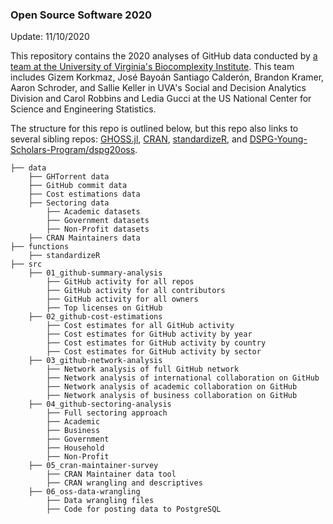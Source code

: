 ### Open Source Software 2020 

Update: 11/10/2020

This repository contains the 2020 analyses of GitHub data conducted by [a team at the University of Virginia's Biocomplexity Institute](https://github.com/uva-bi-sdad/OSS-Research-Website). This team includes Gizem Korkmaz, José Bayoán Santiago Calderón, Brandon Kramer, Aaron Schroder, and Sallie Keller in UVA's Social and Decision Analytics Division and Carol Robbins and Ledia Gucci at the US National Center for Science and Engineering Statistics. 

The structure for this repo is outlined below, but this repo also links to several sibling repos:
[GHOSS.jl](https://github.com/uva-bi-sdad/GHOSS.jl), [CRAN](https://github.com/uva-bi-sdad/CRAN), [standardizeR](https://github.com/brandonleekramer/standardizeR), and [DSPG-Young-Scholars-Program/dspg20oss](https://github.com/DSPG-Young-Scholars-Program/dspg20oss).

    ├── data 
        ├── GHTorrent data
        ├── GitHub commit data
        ├── Cost estimations data 
        ├── Sectoring data 
            ├── Academic datasets
            ├── Government datasets
            ├── Non-Profit datasets
        ├── CRAN Maintainers data
    ├── functions
        ├── standardizeR
    ├── src
        ├── 01_github-summary-analysis
            ├── GitHub activity for all repos 
            ├── GitHub activity for all contributors
            ├── GitHub activity for all owners
            ├── Top licenses on GitHub 
        ├── 02_github-cost-estimations
            ├── Cost estimates for all GitHub activity 
            ├── Cost estimates for GitHub activity by year
            ├── Cost estimates for GitHub activity by country
            ├── Cost estimates for GitHub activity by sector
        ├── 03_github-network-analysis 
            ├── Network analysis of full GitHub network 
            ├── Network analysis of international collaboration on GitHub
            ├── Network analysis of academic collaboration on GitHub
            ├── Network analysis of business collaboration on GitHub
        ├── 04_github-sectoring-analysis
            ├── Full sectoring approach
            ├── Academic 
            ├── Business
            ├── Government
            ├── Household
            ├── Non-Profit
        ├── 05_cran-maintainer-survey
            ├── CRAN Maintainer data tool
            ├── CRAN wrangling and descriptives
        ├── 06_oss-data-wrangling 
            ├── Data wrangling files
            ├── Code for posting data to PostgreSQL 

